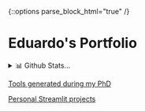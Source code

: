 {::options parse_block_html="true" /}

# Eduardo's Portfolio

<details><summary markdown="span">📊 Github Stats...</summary>
[![](https://visitcount.itsvg.in/api?id=EdRey05&icon=0&color=1)](https://visitcount.itsvg.in)

![](https://github-readme-stats.vercel.app/api/top-langs/?username=EdRey05&theme=dark&hide_border=false&include_all_commits=false&count_private=false&layout=compact)

![](https://github-readme-stats.vercel.app/api?username=EdRey05&theme=dark&hide_border=false&include_all_commits=false&count_private=false)

![](https://github-readme-streak-stats.herokuapp.com/?user=EdRey05&theme=dark&hide_border=false)
</details>

[Tools generated during my PhD](https://edrey05.github.io/Resources_for_Mulligan_Lab/)

[Personal Streamlit projects](https://edrey05.github.io/Streamlit_projects/)

